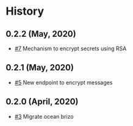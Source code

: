 History
=======

0.2.2 (May, 2020)
-------------------------

* [#7](https://github.com/keyko-io/nevermined-gateway/issues/7) Mechanism to encrypt secrets using RSA


0.2.1 (May, 2020)
-------------------------

* [#5](https://github.com/keyko-io/nevermined-gateway/issues/5) New endpoint to encrypt messages



0.2.0 (April, 2020)
-------------------------

* [#3](https://github.com/keyko-io/nevermined-gateway/issues/3) Migrate ocean brizo

